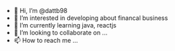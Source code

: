 - 👋 Hi, I’m @dattb98
- 👀 I’m interested in developing about financal business
- 🌱 I’m currently learning java, reactjs
- 💞️ I’m looking to collaborate on ...
- 📫 How to reach me ...

<!---
dattb98/dattb98 is a ✨ special ✨ repository because its `README.md` (this file) appears on your GitHub profile.
You can click the Preview link to take a look at your changes.
--->
